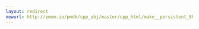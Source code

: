 ```yaml
---
layout: redirect
newurl: http://pmem.io/pmdk/cpp_obj/master/cpp_html/make__persistent_8hpp_source.html
---
```

